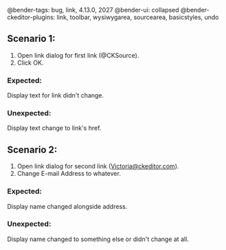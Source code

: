 @bender-tags: bug, link, 4.13.0, 2027
@bender-ui: collapsed
@bender-ckeditor-plugins: link, toolbar, wysiwygarea, sourcearea, basicstyles, undo

## Scenario 1:

1. Open link dialog for first link (@CKSource).
1. Click OK.

### Expected:

Display text for link didn't change.

### Unexpected:

Display text change to link's href.

## Scenario 2:

1. Open link dialog for second link (Victoria@ckeditor.com).
2. Change E-mail Address to whatever.

### Expected:

Display name changed alongside address.

### Unexpected:

Display name changed to something else or didn't change at all.
